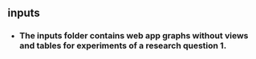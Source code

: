 ## inputs
+ ### The inputs folder contains web app graphs without views and tables for experiments of a research question 1.